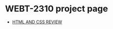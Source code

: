 # WEBT-2310 project page

<ul>
  <li>
    <a href="https://ryleighmcooper.github.io/WEBT-2310/HTML_AND_CSS_REVIEW/index.html" target="_blank">
      HTML AND CSS REVIEW
    </a>
  </li>
</ul>




